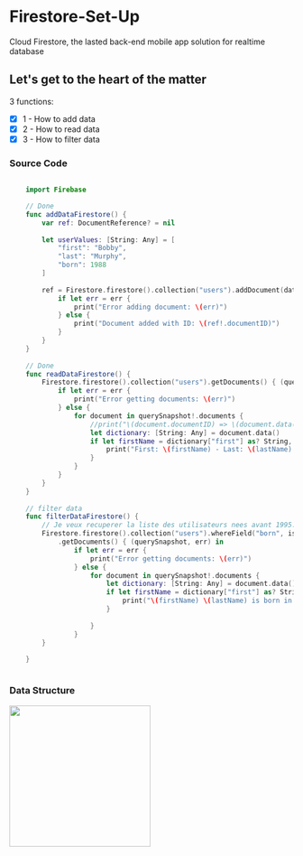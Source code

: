 # Firestore-Set-Up
Cloud Firestore, the lasted back-end mobile app solution for realtime database

## Let's get to the heart of the matter

3 functions:
- [x] 1 - How to add data
- [x] 2 - How to read data
- [x] 3 - How to filter data

### Source Code

```swift

    import Firebase

    // Done
    func addDataFirestore() {
        var ref: DocumentReference? = nil
        
        let userValues: [String: Any] = [
            "first": "Bobby",
            "last": "Murphy",
            "born": 1988
        ]
        
        ref = Firestore.firestore().collection("users").addDocument(data: userValues) { err in
            if let err = err {
                print("Error adding document: \(err)")
            } else {
                print("Document added with ID: \(ref!.documentID)")
            }
        }
    }
    
    // Done
    func readDataFirestore() {
        Firestore.firestore().collection("users").getDocuments() { (querySnapshot, err) in
            if let err = err {
                print("Error getting documents: \(err)")
            } else {
                for document in querySnapshot!.documents {
                    //print("\(document.documentID) => \(document.data())")
                    let dictionary: [String: Any] = document.data()
                    if let firstName = dictionary["first"] as? String, let lastName = dictionary["last"] as? String, let bornYear = dictionary["born"] as? Int {
                        print("First: \(firstName) - Last: \(lastName) - Born Year: \(bornYear)")
                    }
                }
            }
        }
    }
    
    // filter data
    func filterDataFirestore() {
        // Je veux recuperer la liste des utilisateurs nees avant 1995.
        Firestore.firestore().collection("users").whereField("born", isLessThan: 1995)
            .getDocuments() { (querySnapshot, err) in
                if let err = err {
                    print("Error getting documents: \(err)")
                } else {
                    for document in querySnapshot!.documents {
                        let dictionary: [String: Any] = document.data()
                        if let firstName = dictionary["first"] as? String, let lastName = dictionary["last"] as? String, let bornYear = dictionary["born"] as? Int {
                            print("\(firstName) \(lastName) is born in \(bornYear)")
                        }
                        
                    }
                }
        }
        
    }



```
### Data Structure
<p align="left">
<img src="https://user-images.githubusercontent.com/46055179/60755642-7c2a3e00-a003-11e9-9148-6ae27279e91e.jpeg" width="250">
</p>
